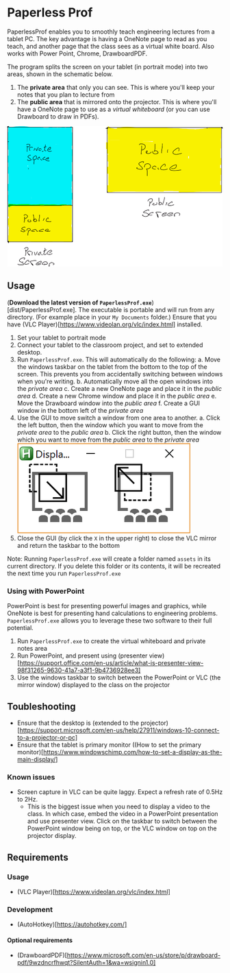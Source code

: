 # Paperless Prof
PaperlessProf enables you to smoothly teach engineering lectures from a tablet PC. The key advantage is having a OneNote page to read as you teach, and another page that the class sees as a virtual white board. Also works with Power Point, Chrome, DrawboardPDF. 

The program splits the screen on your tablet (in portrait mode) into two areas, shown in the schematic below.
1. The **private area** that only you can see. This is where you'll keep your notes that you plan to lecture from
2. The **public area** that is mirrored onto the projector. This is where you'll have a OneNote page to use as a *virtual whiteboard* (or you can use Drawboard to draw in PDFs). 

![Schematic](assets/schematic.png)

## Usage
(**Download the latest version of `PaperlessProf.exe`**)[dist/PaperlessProf.exe]. The executable is portable and will run from any directory. (For example place in your `My Documents` folder.)
Ensure that you have (VLC Player)[https://www.videolan.org/vlc/index.html] installed.

1. Set your tablet to portrait mode
2. Connect your tablet to the classroom project, and set to extended desktop. 
3. Run `PaperlessProf.exe`. This will automatically do the following:
	a. Move the windows taskbar on the tablet from the bottom to the top of the screen. This prevents you from accidentally switching between windows when you're writing. 
	b. Automatically move all the open windows into the *private area*
	c. Create a new OneNote page and place it in the *public area*
	d. Create a new Chrome window and place it in the *public area*
	e. Move the Drawboard window into the *public area*
	f. Create a GUI window in the bottom left of the *private area*
4. Use the GUI to move switch a window from one area to another.
	a. Click the left button, then the window which you want to move from the *private area* to the *public area*
	b. Click the right button, then the window which you want to move from the *public area* to the *private area*
	![GUI](assets/GUI.png)
5. Close the GUI (by click the `X` in the upper right) to close the VLC mirror and return the taskbar to the bottom
		
Note: Running `PaperlessProf.exe` will create a folder named `assets` in its current directory. If you delete this folder or its contents, it will be recreated the next time you run `PaperlessProf.exe`
		
### Using with PowerPoint
PowerPoint is best for presenting powerful images and graphics, while OneNote is best for presenting hand calculations to engineering problems. `PaperlessProf.exe` allows you to leverage these two software to their full potential. 
1. Run `PaperlessProf.exe` to create the virtual whiteboard and private notes area
2. Run PowerPoint, and present using (presenter view)[https://support.office.com/en-us/article/what-is-presenter-view-98f31265-9630-41a7-a3f1-9b4736928ee3]
3. Use the windows taskbar to switch between the PowerPoint or VLC (the mirror window) displayed to the class on the projector

## Toubleshooting
 * Ensure that the desktop is (extended to the projector)[https://support.microsoft.com/en-us/help/27911/windows-10-connect-to-a-projector-or-pc]
 * Ensure that the tablet is primary monitor ((How to set the primary monitor)[https://www.windowschimp.com/how-to-set-a-display-as-the-main-display/]
 
### Known issues
 * Screen capture in VLC can be quite laggy. Expect a refresh rate of 0.5Hz to 2Hz.
	- This is the biggest issue when you need to display a video to the class. In which case, embed the video in a PowerPoint presentation and use presenter view. Click on the taskbar to switch between the PowerPoint window being on top, or the VLC window on top on the projector display. 

## Requirements

### Usage
 * (VLC Player)[https://www.videolan.org/vlc/index.html]
 
### Development
 * (AutoHotkey)[https://autohotkey.com/]
 
#### Optional requirements
 * (DrawboardPDF)[https://www.microsoft.com/en-us/store/p/drawboard-pdf/9wzdncrfhwqt?SilentAuth=1&wa=wsignin1.0]